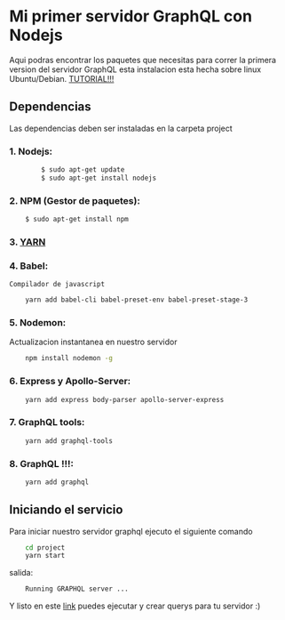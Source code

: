 # Mi primer servidor GraphQL con Nodejs

Aqui podras encontrar los paquetes que necesitas para correr
la primera version del servidor GraphQL esta instalacion esta 
hecha sobre linux Ubuntu/Debian. [TUTORIAL!!!](https://www.youtube.com/watch?v=DqJGNqtx3Pk&t=1s)

## Dependencias

Las dependencias deben ser instaladas en la carpeta project

### 1. Nodejs:

```bash
    	$ sudo apt-get update
    	$ sudo apt-get install nodejs
```

### 2. NPM (Gestor de paquetes):

```bash
	$ sudo apt-get install npm
```
### 3. [YARN](https://yarnpkg.com/lang/en/docs/install/)

### 4. Babel:

	Compilador de javascript

```bash
	yarn add babel-cli babel-preset-env babel-preset-stage-3 
```

### 5. Nodemon:
	
Actualizacion instantanea en nuestro servidor

```bash
	npm install nodemon -g
```

### 6. Express y Apollo-Server:
	
```bash
	yarn add express body-parser apollo-server-express 
```

### 7. GraphQL tools:

```bash
	yarn add graphql-tools 
```

### 8. GraphQL !!!:

```bash
	yarn add graphql
```

## Iniciando el servicio

Para iniciar nuestro servidor graphql ejecuto el siguiente comando
	
```bash
	cd project
	yarn start
```

salida:

```bash
	Running GRAPHQL server ...
```
Y listo en este [link](http://localhost:3000/graphiql) puedes ejecutar y crear querys para tu servidor :) 
